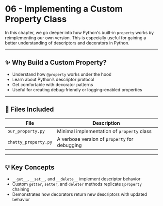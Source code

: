 # 06 - Implementing a Custom Property Class

In this chapter, we go deeper into how Python's built-in `property` works by reimplementing our own version. This is especially useful for gaining a better understanding of descriptors and decorators in Python.

---

## ✨ Why Build a Custom Property?

- Understand how `@property` works under the hood
- Learn about Python’s descriptor protocol
- Get comfortable with decorator patterns
- Useful for creating debug-friendly or logging-enabled properties

---

## 📘 Files Included

| File                 | Description                                   |
| -------------------- | --------------------------------------------- |
| `our_property.py`    | Minimal implementation of `property` class    |
| `chatty_property.py` | A verbose version of `property` for debugging |

---

## 💡 Key Concepts

- `__get__`, `__set__`, and `__delete__` implement descriptor behavior
- Custom `getter`, `setter`, and `deleter` methods replicate `@property` chaining
- Demonstrates how decorators return new descriptors with updated behavior
